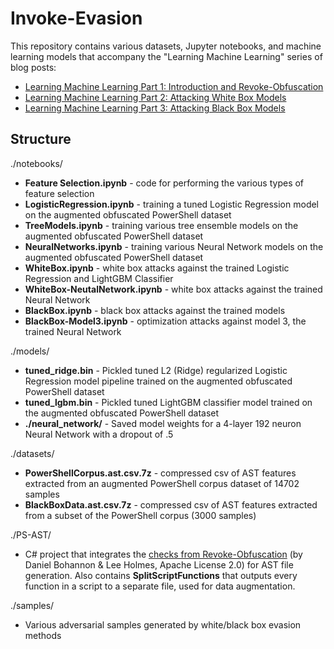 # Invoke-Evasion

This repository contains various datasets, Jupyter notebooks, and machine learning models that accompany the "Learning Machine Learning" series of blog posts:

- [Learning Machine Learning Part 1: Introduction and Revoke-Obfuscation](https://posts.specterops.io/learning-machine-learning-part-1-introduction-and-revoke-obfuscation-c73033184f0)
- [Learning Machine Learning Part 2: Attacking White Box Models](https://posts.specterops.io/learning-machine-learning-part-2-attacking-white-box-models-1a10bbb4a2ae)
- [Learning Machine Learning Part 3: Attacking Black Box Models](https://posts.specterops.io/learning-machine-learning-part-3-attacking-black-box-models-3efffc256909)

## Structure

./notebooks/
- **Feature Selection.ipynb** - code for performing the various types of feature selection
- **LogisticRegression.ipynb** - training a tuned Logistic Regression model on the augmented obfuscated PowerShell dataset
- **TreeModels.ipynb** - training various tree ensemble models on the augmented obfuscated PowerShell dataset
- **NeuralNetworks.ipynb** - training various Neural Network models on the augmented obfuscated PowerShell dataset
- **WhiteBox.ipynb** - white box attacks against the trained Logistic Regression and LightGBM Classifier
- **WhiteBox-NeutalNetwork.ipynb** - white box attacks against the trained Neural Network
- **BlackBox.ipynb** - black box attacks against the trained models
- **BlackBox-Model3.ipynb** - optimization attacks against model 3, the trained Neural Network


./models/
- **tuned_ridge.bin** - Pickled tuned L2 (Ridge) regularized Logistic Regression model pipeline trained on the augmented obfuscated PowerShell dataset
- **tuned_lgbm.bin** - Pickled tuned LightGBM classifier model trained on the augmented obfuscated PowerShell dataset
- **./neural_network/** - Saved model weights for a 4-layer 192 neuron Neural Network with a dropout of .5


./datasets/
- **PowerShellCorpus.ast.csv.7z** - compressed csv of AST features extracted from an augmented PowerShell corpus dataset of 14702 samples
- **BlackBoxData.ast.csv.7z** - compressed csv of AST features extracted from a subset of the PowerShell corpus (3000 samples)


./PS-AST/
- C# project that integrates the [checks from Revoke-Obfuscation](https://github.com/danielbohannon/Revoke-Obfuscation/tree/master/Checks) (by Daniel Bohannon & Lee Holmes, Apache License 2.0) for AST file generation. Also contains **SplitScriptFunctions** that outputs every function in a script to a separate file, used for data augmentation.

./samples/
- Various adversarial samples generated by white/black box evasion methods
